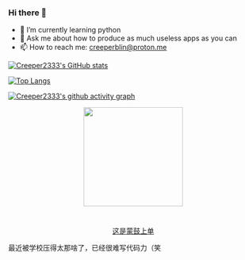 ### Hi there 👋

- 🌱 I’m currently learning python
- 💬 Ask me about how to produce as much useless apps as you can
- 📫 How to reach me: creeperblin@proton.me

[![Creeper2333's GitHub stats](https://github-readme-stats.vercel.app/api?username=creeper2333)](https://github.com/anuraghazra/github-readme-stats)

[![Top Langs](https://github-readme-stats.vercel.app/api/top-langs/?username=creeper2333&layout=compact)](https://github.com/anuraghazra/github-readme-stats)

[![Creeper2333's github activity graph](https://activity-graph.herokuapp.com/graph?username=Creeper2333&theme=react-dark)](https://github.com/ashutosh00710/github-readme-activity-graph)

<p align="center">
    <img src="https://user-images.githubusercontent.com/52315359/128585311-62d13a2f-efc2-4ed6-99ce-0264274a28f4.png" width="200" height="200">
    <h1></h1><p align="center">
    <a href="https://github.com/Creeper2333/Bilibili-Danmaku-Auto-Report">这是蒙鼓上单</a>
    </p>
</p>

最近被学校压得太那啥了，已经很难写代码力（笑
